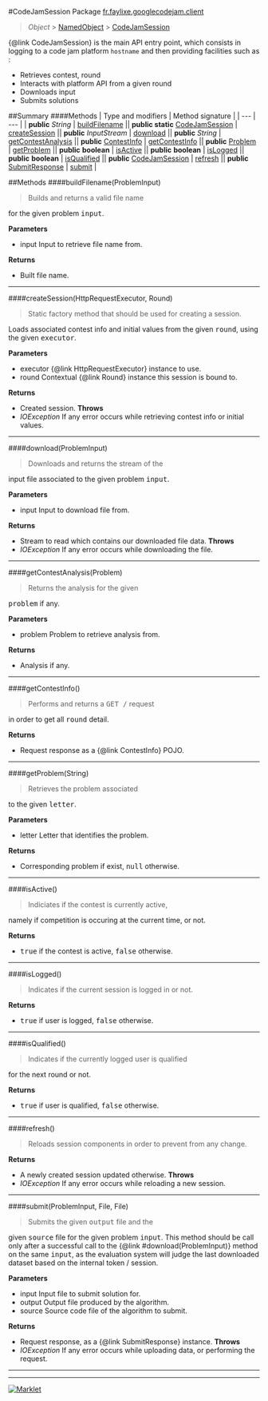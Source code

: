 #CodeJamSession
Package [fr.faylixe.googlecodejam.client](README.md)<br>

> *Object* > [NamedObject](common/NamedObject.md) > [CodeJamSession](CodeJamSession.md)

{@link CodeJamSession} is the main API entry point, which consists
 in logging to a code jam platform ``hostname`` and then providing
 facilities such as :
 <br>
 * Retrieves contest, round
 * Interacts with platform API from a given round
 * Downloads input
 * Submits solutions

##Summary
####Methods
| Type and modifiers | Method signature |
| --- | --- |
| **public** *String* | [buildFilename](#buildfilenameprobleminput) || **public static** [CodeJamSession](CodeJamSession.md) | [createSession](#createsessionhttprequestexecutor-round) || **public** *InputStream* | [download](#downloadprobleminput) || **public** *String* | [getContestAnalysis](#getcontestanalysisproblem) || **public** [ContestInfo](webservice/ContestInfo.md) | [getContestInfo](#getcontestinfo) || **public** [Problem](webservice/Problem.md) | [getProblem](#getproblemstring) || **public** **boolean** | [isActive](#isactive) || **public** **boolean** | [isLogged](#islogged) || **public** **boolean** | [isQualified](#isqualified) || **public** [CodeJamSession](CodeJamSession.md) | [refresh](#refresh) || **public** [SubmitResponse](webservice/SubmitResponse.md) | [submit](#submitprobleminput-file-file) |

##Methods
####buildFilename(ProblemInput)
> <p>Builds and returns a valid file name
 for the given problem <tt>input</tt>.</p>
**Parameters**
* input Input to retrieve file name from.

**Returns**
* Built file name.

---

####createSession(HttpRequestExecutor, Round)
> <p>Static factory method that should be used for creating a session.
 Loads associated contest info and initial values from the given
 <tt>round</tt>, using the given <tt>executor</tt>.</p>
**Parameters**
* executor {@link HttpRequestExecutor} instance to use.
* round Contextual {@link Round} instance this session is bound to.

**Returns**
* Created session.
**Throws**
* *IOException* If any error occurs while retrieving contest info or initial values.

---

####download(ProblemInput)
> <p>Downloads and returns the stream of the
 input file associated to the given problem
 <tt>input</tt>.</p>
**Parameters**
* input Input to download file from.

**Returns**
* Stream to read which contains our downloaded file data.
**Throws**
* *IOException* If any error occurs while downloading the file.

---

####getContestAnalysis(Problem)
> <p>Returns the analysis for the given
 <tt>problem</tt> if any.</p>
**Parameters**
* problem Problem to retrieve analysis from.

**Returns**
* Analysis if any.

---

####getContestInfo()
> <p>Performs and returns a <tt>GET /</tt> request
 in order to get all <tt>round</tt> detail.</p>
**Returns**
* Request response as a {@link ContestInfo} POJO.

---

####getProblem(String)
> <p>Retrieves the problem associated
 to the given <tt>letter</tt>.</p>
**Parameters**
* letter Letter that identifies the problem.

**Returns**
* Corresponding problem if exist, <tt>null</tt> otherwise.

---

####isActive()
> <p>Indiciates if the contest is currently active,
 namely if competition is occuring at the current
 time, or not.</p>
**Returns**
* <tt>true</tt> if the contest is active, <tt>false</tt> otherwise.

---

####isLogged()
> <p>Indicates if the current session is logged in or not.</p>
**Returns**
* <tt>true</tt> if user is logged, <tt>false</tt> otherwise.

---

####isQualified()
> <p>Indicates if the currently logged user is qualified
 for the next round or not.</p>
**Returns**
* <tt>true</tt> if user is qualified, <tt>false</tt> otherwise.

---

####refresh()
> <p>Reloads session components in order to prevent from any change.</p>
**Returns**
* A newly created session updated otherwise.
**Throws**
* *IOException* If any error occurs while reloading a new session.

---

####submit(ProblemInput, File, File)
> <p>Submits the given <tt>output</tt> file and the
 given <tt>source</tt> file for the given problem
 <tt>input</tt>. This method should be call only
 after a successful call to the {@link #download(ProblemInput)}
 method on the same <tt>input</tt>, as the evaluation
 system will judge the last downloaded dataset
 based on the internal token / session.</p>
**Parameters**
* input Input file to submit solution for.
* output Output file produced by the algorithm.
* source Source code file of the algorithm to submit.

**Returns**
* Request response, as a {@link SubmitResponse} instance.
**Throws**
* *IOException* If any error occurs while uploading data, or performing the request.

---

---

[![Marklet](https://img.shields.io/badge/Generated%20by-Marklet-green.svg)](https://github.com/Faylixe/marklet)